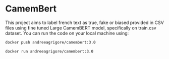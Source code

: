 # CamemBert

This project aims to label french text as true, fake or biased provided in CSV files using fine tuned Large CamemBERT model, specifically on train.csv dataset.
You can run the code on your local machine using:
```bash
docker push andreeagrigore/camembert:3.0
```
```bash
docker run andreeagrigore/camembert:3.0
```